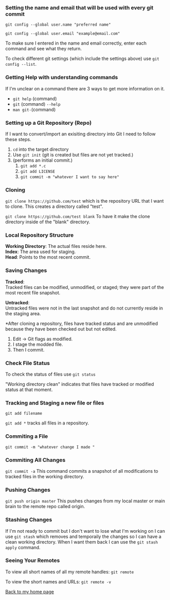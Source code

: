 ### Setting the name and email that will be used with every git commit

`git config --global user.name "preferred name"`  

`git config --global user.email "example@email.com"`  

To make sure I entered in the name and email correctly, enter each command and see what they return.

To check different git settings (which include the settings above) use `git config --list`.
 
 ### Getting Help with understanding commands
 
  If I'm unclear on a command there are 3 ways to get more information on it.
- `git help` (command)
- `git` (command) `--help`
- `man git-`(command)  

### Setting up a Git Repository (Repo)

If I want to convert/import an exisiting directory into Git I need to follow these steps.
1. `cd` into the target directory
2. Use `git init` (git is created but files are not yet tracked.)
3. (performs an initial commit.)
    1. `git add *.c`
    2. `git add LICENSE` 
    3. `git commit -m "whatever I want to say here"`  

### Cloning

`git clone https://github.com/test` which is the repository URL that I want to clone. This creates a directory called "test".  

`git clone https://github.com/test blank`
To have it make the clone directory inside of the "blank" directory.


### Local Repository Structure  

**Working Directory**: The actual files reside here.  
**Index**: The area used for staging.    
**Head**: Points to the most recent commit.  

### Saving Changes

**Tracked**:  
Tracked files can be modified, unmodified, or staged; they were part of the most recent file snapshot.  

**Untracked**:  
Untracked files were not in the last snapshot and do not currently reside in the staging area.

*After cloning a repository, files have tracked status and are unmodified because they have been checked out but not edited.

1. Edit -> Git flags as modified.
2. I stage the modded file. 
3. Then I commit.

### Check File Status

To check the status of files use `git status`

"Working directory clean" indicates that files have tracked or modified status at that moment.

### Tracking and Staging a new file or files

`git add filename`  

`git add *` tracks all files in a repository.  

### Commiting a File

`git commit -m "whatever change I made "`  

### Commiting All Changes

`git commit -a`
This command commits a snapshot of all modifications to tracked files in the working directory.

### Pushing Changes

`git push origin master`
This pushes changes from my local master or main brain to the remote repo called origin.

### Stashing Changes

If I'm not ready to commit but I don't want to lose what I'm working on I can use `git stash` which removes and temporaily the changes so I can have a clean working directory. When I want them back I can use the `git stash apply` command.   

### Seeing Your Remotes

To view all short names of all my remote handles: `git remote` 

To view the short names and URLs: `git remote -v`

[Back to my home page](README.md)
